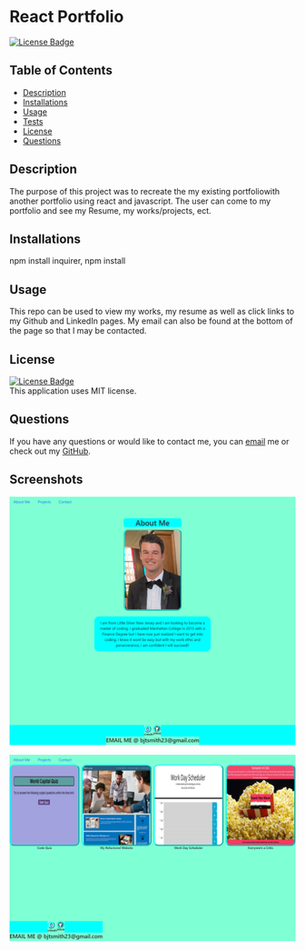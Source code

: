 # React Portfolio
[![License Badge](https://img.shields.io/static/v1?label=License&message=MIT&color=blue&?style=plastic&link=https://choosealicense.com/licenses/mit/)](https://choosealicense.com/licenses/mit/)
  ## Table of Contents
  - [Description](#Description)
  - [Installations](#Installations)
  - [Usage](#Usage)
  - [Tests](#Tests)
  - [License](#License)
  - [Questions](#Questions)
  ## Description
  The purpose of this project was to recreate the my existing portfoliowith another portfolio using react and javascript. The user can come to my portfolio and see my Resume, my works/projects, ect. 
  ## Installations
  npm install inquirer, npm install
  ## Usage
  This repo can be used to view my works, my resume as well as click links to my Github and LinkedIn pages. My email can also be found at the bottom of the page so that I may be contacted.
  ## License
  [![License Badge](https://img.shields.io/static/v1?label=License&message=MIT&color=blue&?style=plastic&link=https://choosealicense.com/licenses/mit/)](https://choosealicense.com/licenses/mit/)
  </br>
  This application uses MIT license. 
  ## Questions 
  If you have any questions or would like to contact me, you can [email](mailto:bjtsmith23@gmail.com) me
  or check out my [GitHub](https://github.com/bjtsmith23).

  ## Screenshots 

  ![Home Page Image](./src/images/react1.png)

  ![Portfolio Page Image](./src/images/react2.png)




